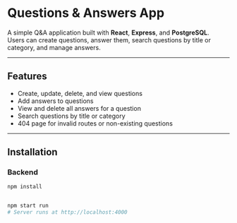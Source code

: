 # Questions & Answers App

A simple Q&A application built with **React**, **Express**, and **PostgreSQL**.  
Users can create questions, answer them, search questions by title or category, and manage answers.

---

## Features

- Create, update, delete, and view questions
- Add answers to questions
- View and delete all answers for a question
- Search questions by title or category
- 404 page for invalid routes or non-existing questions

---

## Installation

### Backend

```bash
npm install


npm start run
# Server runs at http://localhost:4000
